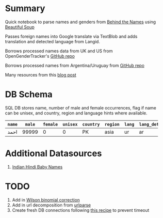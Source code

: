 # Summary

Quick notebook to parse names and genders from [Behind the Names](http://www.behindthename.com/names/usage/indian) using [Beautiful Soup](http://www.crummy.com/software/BeautifulSoup/bs4/doc/)

Passes foreign names into Google translate via TextBlob and adds translation and detected language from Langid.  

Borrows processed names data from UK and US from OpenGenderTracker's [GitHub repo](https://github.com/OpenGenderTracking/globalnamedata)  

Borrows processed names from Argentina/Uruguay from [GitHub repo](https://github.com/malev/gender-detector)  

Many resources from this [blog post](https://civic.mit.edu/blog/natematias/best-practices-for-ethical-gender-research-at-very-large-scales)  

# DB Schema

SQL DB stores name, number of male and female occurrences, flag if name can be unisex, and country, region and language hints where available.

| `name` | `male` | `female` | `unisex` | `country` | `region` | `lang` | `lang_detected` | `name_eng`
|---------|-----|-----|------|----------|-------|---|-------|----|
| احمد      | 99999 |      0 |      0 | PK      | asia   | ur   | ar            | Ahmed    |

# Additional Datasources

1. [Indian Hindi Baby Names](http://www.indianhindunames.com/tamil-tamizh-boy-baby-names.htm)  

# TODO

1. Add in [Wilson binomial correction](https://en.wikipedia.org/wiki/Binomial_proportion_confidence_interval#Wilson_score_interval)  
2. Add in url decomposition from [urlparse](https://docs.python.org/2/library/urlparse.html#module-urlparse)  
3. Create fresh DB connections following [this recipe](https://github.com/coleifer/peewee/issues/464) to prevent timeout  